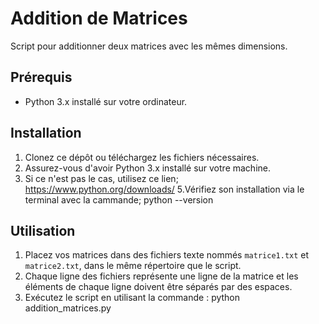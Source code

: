 # Addition de Matrices

Script pour additionner deux matrices avec les mêmes dimensions.

## Prérequis

- Python 3.x installé sur votre ordinateur.

## Installation

1. Clonez ce dépôt ou téléchargez les fichiers nécessaires.
2. Assurez-vous d'avoir Python 3.x installé sur votre machine.
3. Si ce n'est pas le cas, utilisez ce lien;
   https://www.python.org/downloads/
5.Vérifiez son installation via le terminal avec la cammande;
   python --version

## Utilisation

1. Placez vos matrices dans des fichiers texte nommés `matrice1.txt` et `matrice2.txt`, dans le même répertoire que le script.
2. Chaque ligne des fichiers représente une ligne de la matrice et les éléments de chaque ligne doivent être séparés par des espaces.
3. Exécutez le script en utilisant la commande :
   python addition_matrices.py

